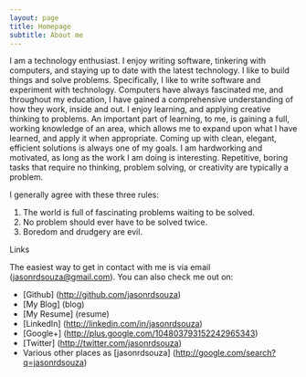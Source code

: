 ```yaml
---
layout: page
title: Homepage
subtitle: About me
---
```



I am a technology enthusiast. I enjoy writing software, tinkering with computers, and staying up to date with the latest technology. 
I like to build things and solve problems. Specifically, I like to write software and experiment with technology. Computers have 
always fascinated me, and throughout my education, I have gained a comprehensive understanding of how they work, inside and out. 
I enjoy learning, and applying creative thinking to problems. An important part of learning, to me, is gaining a full, 
working knowledge of an area, which allows me to expand upon what I have learned, and apply it when appropriate. 
Coming up with clean, elegant, efficient solutions is always one of my goals. I am hardworking and motivated, as long as the work 
I am doing is interesting. Repetitive, boring tasks that require no thinking, problem solving, or creativity are typically a problem. 

I generally agree with these three rules:
1. The world is full of fascinating problems waiting to be solved.
2. No problem should ever have to be solved twice.
3. Boredom and drudgery are evil.

<p class="meta">Links</p>

The easiest way to get in contact with me is via email (jasonrdsouza@gmail.com). You can also check me out on:
- [Github] (http://github.com/jasonrdsouza)
- [My Blog] (blog)
- [My Resume] (resume)
- [LinkedIn] (http://linkedin.com/in/jasonrdsouza)
- [Google+] (http://plus.google.com/104803793152242965343)
- [Twitter] (http://twitter.com/jasonrdsouza)
- Various other places as [jasonrdsouza] (http://google.com/search?q=jasonrdsouza)
